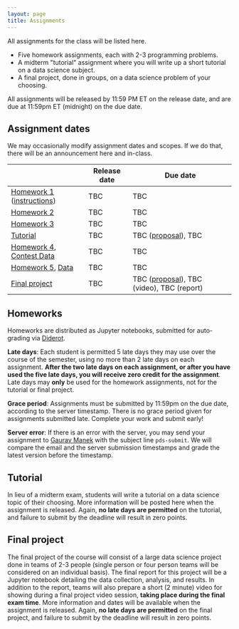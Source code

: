 ```yaml
---
layout: page
title: Assignments
---
```


All assignments for the class will be listed here.

- Five homework assignments, each with 2-3 programming problems.
- A midterm "tutorial" assignment where you will write up a short tutorial on a data science subject.
- A final project, done in groups, on a data science problem of your choosing.

All assignments will be released by 11:59 PM ET on the release date, and are due at 11:59pm ET (midnight) on the due date.

## Assignment dates

We may occasionally modify assignment dates and scopes. If we do that, there will be an announcement here and in-class.

| | Release date | Due date |
| --- | --- | --- |
| [Homework 1]() ([instructions]()) | TBC | TBC |
| [Homework 2]() | TBC | TBC |
| [Homework 3]() | TBC | TBC |
| [Tutorial]() | TBC | TBC ([proposal]()), TBC |
| [Homework 4](), [Contest Data]() | TBC | TBC |
| [Homework 5](), [Data]() | TBC | TBC |
| [Final project]() | TBC | TBC ([proposal]()), TBC (video), TBC (report)|

## Homeworks

Homeworks are distributed as Jupyter notebooks, submitted for auto-grading via [Diderot](http://diderot.one/).

**Late days**: Each student is permitted 5 late days they may use over the course of the semester, using no more than 2 late days on each assignment.  **After the two late days on each assignment, or after you have used the five late days, you will receive zero credit for the assignment**.  Late days may **only** be used for the homework assignments, not for the tutorial or final project.

**Grace period**: Assignments must be submitted by 11:59pm on the due date, according to the server timestamp. There is no grace period given for assignments submitted late. Complete your work and submit early!

**Server error**: If there is an error with the server, you may send your assignment to [Gaurav Manek](mailto:gmanek@cs.cmu.edu?subject=pds-submit) with the subject line `pds-submit`. We will compare the email and the server submission timestamps and grade the latest version before the timestamp.

## Tutorial

In lieu of a midterm exam, students will write a tutorial on a data science topic of their choosing.  More information will be posted here when the assignment is released.  Again, **no late days are permitted** on the tutorial, and failure to submit by the deadline will result in zero points.

## Final project

The final project of the course will consist of a large data science project done in teams of 2-3 people (single person or four person teams will be considered on an individual basis).  The final report for this project will be a Jupyter notebook detailing the data collection, analysis, and results.  In addition to the report, teams will also prepare a short (2 minute) video for showing during a final project video session, **taking place during the final exam time**.  More information and dates will be available when the assignment is released.  Again, **no late days are permitted** on the final project, and failure to submit by the deadline will result in zero points.
